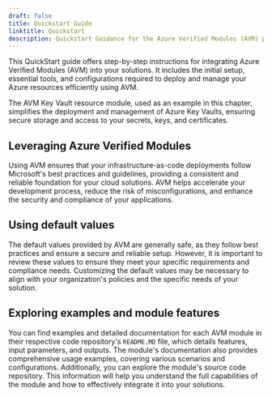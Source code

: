 ```yaml
---
draft: false
title: Quickstart Guide
linktitle: Quickstart
description: Quickstart Guidance for the Azure Verified Modules (AVM) program
---
```


This QuickStart guide offers step-by-step instructions for integrating Azure Verified Modules (AVM) into your solutions. It includes the initial setup, essential tools, and configurations required to deploy and manage your Azure resources efficiently using AVM.

The AVM Key Vault resource module, used as an example in this chapter, simplifies the deployment and management of Azure Key Vaults, ensuring secure storage and access to your secrets, keys, and certificates.

## Leveraging Azure Verified Modules

Using AVM ensures that your infrastructure-as-code deployments follow Microsoft's best practices and guidelines, providing a consistent and reliable foundation for your cloud solutions. AVM helps accelerate your development process, reduce the risk of misconfigurations, and enhance the security and compliance of your applications.

## Using default values

The default values provided by AVM are generally safe, as they follow best practices and ensure a secure and reliable setup. However, it is important to review these values to ensure they meet your specific requirements and compliance needs. Customizing the default values may be necessary to align with your organization's policies and the specific needs of your solution.

## Exploring examples and module features

You can find examples and detailed documentation for each AVM module in their respective code repository's `README.MD` file, which details features, input parameters, and outputs. The module's documentation also provides comprehensive usage examples, covering various scenarios and configurations. Additionally, you can explore the module's source code repository. This information will help you understand the full capabilities of the module and how to effectively integrate it into your solutions.
